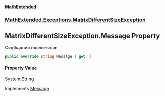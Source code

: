 #### [MathExtended](index.md 'index')
### [MathExtended.Exceptions](MathExtended_Exceptions.md 'MathExtended.Exceptions').[MatrixDifferentSizeException](MathExtended_Exceptions_MatrixDifferentSizeException.md 'MathExtended.Exceptions.MatrixDifferentSizeException')
## MatrixDifferentSizeException.Message Property
Сообщение исключения  
```csharp
public override string Message { get; }
```
#### Property Value
[System.String](https://docs.microsoft.com/en-us/dotnet/api/System.String 'System.String')

Implements [Message](https://docs.microsoft.com/en-us/dotnet/api/System.Runtime.InteropServices._Exception.Message 'System.Runtime.InteropServices._Exception.Message')  
